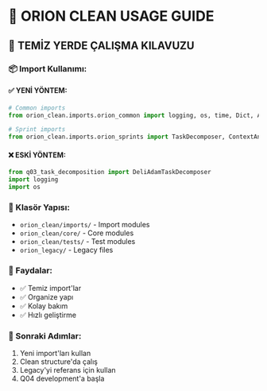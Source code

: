 # 📖 ORION CLEAN USAGE GUIDE

## 🧹 TEMİZ YERDE ÇALIŞMA KILAVUZU

### 📦 Import Kullanımı:

#### ✅ YENİ YÖNTEM:
```python
# Common imports
from orion_clean.imports.orion_common import logging, os, time, Dict, Any

# Sprint imports  
from orion_clean.imports.orion_sprints import TaskDecomposer, ContextAnalyzer
```

#### ❌ ESKİ YÖNTEM:
```python
from q03_task_decomposition import DeliAdamTaskDecomposer
import logging
import os
```

### 📁 Klasör Yapısı:
- `orion_clean/imports/` - Import modules
- `orion_clean/core/` - Core modules
- `orion_clean/tests/` - Test modules
- `orion_legacy/` - Legacy files

### 🎯 Faydalar:
- ✅ Temiz import'lar
- ✅ Organize yapı
- ✅ Kolay bakım
- ✅ Hızlı geliştirme

### 🚀 Sonraki Adımlar:
1. Yeni import'ları kullan
2. Clean structure'da çalış
3. Legacy'yi referans için kullan
4. Q04 development'a başla
